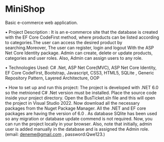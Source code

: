 # MiniShop

Basic e-commerce web application.

• Project Description : It is an e-commerce site that the database is created with the EF Core CodeFirst method, where products can be listed according to categories.The user can access the desired product by searching.Moreover, The user can register, login and logout With the ASP Net Core Identity package. Admin can create, delete or update products, categories and user roles. Also, Admin can assign users to any role.

• Technologies Used: C# .Net, ASP Net Core(MVC), ASP Net Core Identity, EF Core CodeFirst, Bootstrap, Javascript, CSS3, HTML5, SQLite , Generic Repository Pattern, Layered Architecture, OOP

• How to set up and run this project: The project is developed with .NET 6.0 so the metnioned C# .Net version must be installed. Place the source code inside your project directory. Open the BusTicket.sln file and this will open the project in Visual Studio 2022. Now download all the necessary packages from the Nuget Package Manager. All the .NET and EF core packages are having the version of 6.0 . As database SQlite has been used so any migration or database update commend is not required. Now, you can run the project locally in your browser. Also, note that initially, admin user is added manually in the database and is assigned the Admin role.(email: deneme@gmail.com , password:Qwe123.)